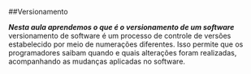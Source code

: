 ##Versionamento

***Nesta aula aprendemos o que é o versionamento de um software***
versionamento de software é um processo de controle de versões estabelecido por meio de numerações diferentes. Isso permite que os programadores saibam quando e quais alterações foram realizadas, acompanhando as mudanças aplicadas no software.